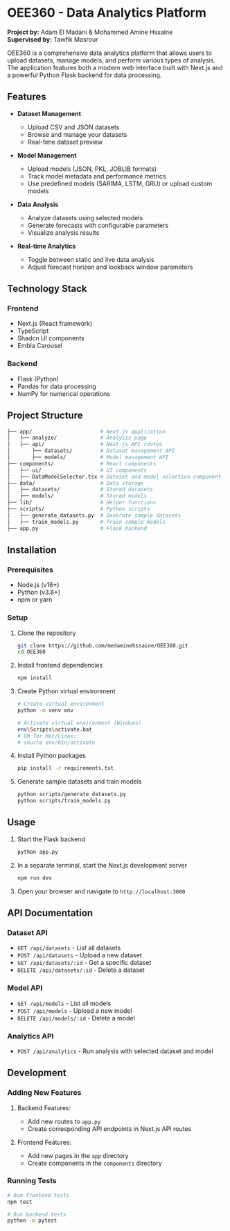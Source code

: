 # OEE360 - Data Analytics Platform

**Project by:** Adam El Madani & Mohammed Amine Hssaine  
**Supervised by:** Tawfik Masrour

OEE360 is a comprehensive data analytics platform that allows users to upload datasets, manage models, and perform various types of analysis. The application features both a modern web interface built with Next.js and a powerful Python Flask backend for data processing.

## Features

- **Dataset Management**
  - Upload CSV and JSON datasets
  - Browse and manage your datasets
  - Real-time dataset preview
  
- **Model Management**
  - Upload models (JSON, PKL, JOBLIB formats)
  - Track model metadata and performance metrics
  - Use predefined models (SARIMA, LSTM, GRU) or upload custom models

- **Data Analysis**
  - Analyze datasets using selected models
  - Generate forecasts with configurable parameters
  - Visualize analysis results

- **Real-time Analytics**
  - Toggle between static and live data analysis
  - Adjust forecast horizon and lookback window parameters

## Technology Stack

### Frontend

- Next.js (React framework)
- TypeScript
- Shadcn UI components
- Embla Carousel

### Backend

- Flask (Python)
- Pandas for data processing
- NumPy for numerical operations

## Project Structure

``` bash
├── app/                      # Next.js application
│   ├── analyze/              # Analysis page
│   ├── api/                  # Next.js API routes
│       ├── datasets/         # Dataset management API
│       ├── models/           # Model management API
├── components/               # React components
│   ├── ui/                   # UI components
│   ├── DataModelSelector.tsx # Dataset and model selection component
├── data/                     # Data storage
│   ├── datasets/             # Stored datasets
│   ├── models/               # Stored models
├── lib/                      # Helper functions
├── scripts/                  # Python scripts
│   ├── generate_datasets.py  # Generate sample datasets
│   ├── train_models.py       # Train sample models
├── app.py                    # Flask backend
```

## Installation

### Prerequisites

- Node.js (v16+)
- Python (v3.8+)
- npm or yarn

### Setup

1. Clone the repository

   ```bash
   git clone https://github.com/medaminehssaine/OEE360.git
   cd OEE360
   ```

2. Install frontend dependencies

   ```bash
   npm install
   ```

3. Create Python virtual environment

   ```bash
   # Create virtual environment
   python -m venv env
   
   # Activate virtual environment (Windows)
   env\Scripts\activate.bat
   # OR for Mac/Linux:
   # source env/bin/activate
   ```

4. Install Python packages

   ```bash
   pip install -r requirements.txt
   ```

5. Generate sample datasets and train models

   ```bash
   python scripts/generate_datasets.py
   python scripts/train_models.py
   ```

## Usage

1. Start the Flask backend

   ```bash
   python app.py
   ```

2. In a separate terminal, start the Next.js development server

   ```bash
   npm run dev
   ```

3. Open your browser and navigate to `http://localhost:3000`

## API Documentation

### Dataset API

- `GET /api/datasets` - List all datasets
- `POST /api/datasets` - Upload a new dataset
- `GET /api/datasets/:id` - Get a specific dataset
- `DELETE /api/datasets/:id` - Delete a dataset

### Model API

- `GET /api/models` - List all models
- `POST /api/models` - Upload a new model
- `DELETE /api/models/:id` - Delete a model

### Analytics API

- `POST /api/analytics` - Run analysis with selected dataset and model

## Development

### Adding New Features

1. Backend Features:
   - Add new routes to `app.py`
   - Create corresponding API endpoints in Next.js API routes

2. Frontend Features:
   - Add new pages in the `app` directory
   - Create components in the `components` directory

### Running Tests

```bash
# Run frontend tests
npm test

# Run backend tests
python -m pytest
```

